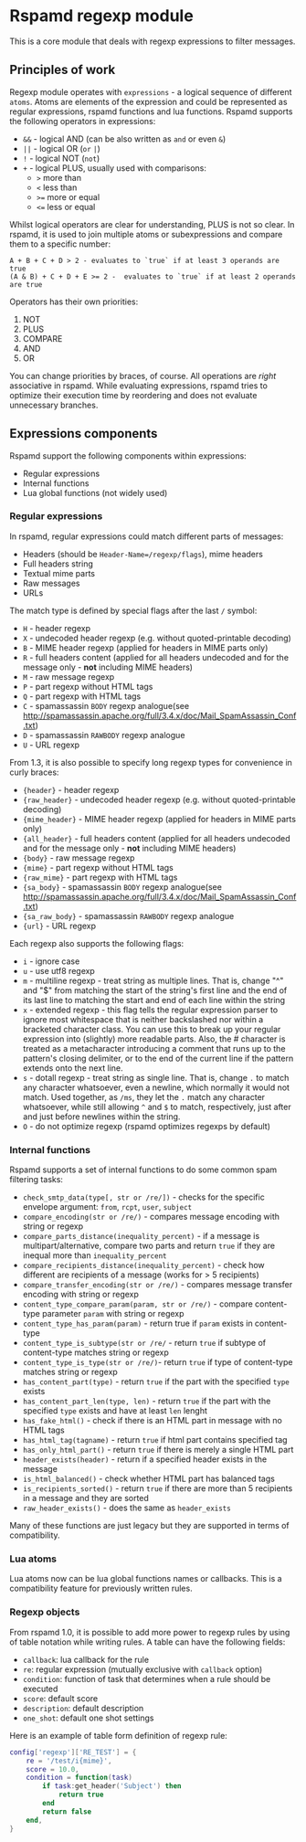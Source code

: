 # Rspamd regexp module

This is a core module that deals with regexp expressions to filter messages.

## Principles of work

Regexp module operates with `expressions` - a logical sequence of different `atoms`. Atoms
are elements of the expression and could be represented as regular expressions, rspamd
functions and lua functions. Rspamd supports the following operators in expressions:

* `&&` - logical AND (can be also written as `and` or even `&`)
* `||` - logical OR (`or` `|`)
* `!` - logical NOT (`not`)
* `+` - logical PLUS, usually used with comparisons:
	- `>` more than
	- `<` less than
	- `>=` more or equal
	- `<=` less or equal

Whilst logical operators are clear for understanding, PLUS is not so clear. In rspamd,
it is used to join multiple atoms or subexpressions and compare them to a specific number:

	A + B + C + D > 2 - evaluates to `true` if at least 3 operands are true
	(A & B) + C + D + E >= 2 -  evaluates to `true` if at least 2 operands are true

Operators has their own priorities:
	
1. NOT
2. PLUS
3. COMPARE
4. AND
5. OR

You can change priorities by braces, of course. All operations are *right* associative in rspamd.
While evaluating expressions, rspamd tries to optimize their execution time by reordering and does not evaluate
unnecessary branches.

## Expressions components

Rspamd support the following components within expressions:

* Regular expressions
* Internal functions
* Lua global functions (not widely used)

### Regular expressions

In rspamd, regular expressions could match different parts of messages:

* Headers (should be `Header-Name=/regexp/flags`), mime headers
* Full headers string
* Textual mime parts
* Raw messages
* URLs

The match type is defined by special flags after the last `/` symbol:

* `H` - header regexp
* `X` - undecoded header regexp (e.g. without quoted-printable decoding)
* `B` - MIME header regexp (applied for headers in MIME parts only)
* `R` - full headers content (applied for all headers undecoded and for the message only - **not** including MIME headers)
* `M` - raw message regexp
* `P` - part regexp without HTML tags
* `Q` - part regexp with HTML tags
* `C` - spamassassin `BODY` regexp analogue(see http://spamassassin.apache.org/full/3.4.x/doc/Mail_SpamAssassin_Conf.txt)
* `D` - spamassassin `RAWBODY` regexp analogue
* `U` - URL regexp

From 1.3, it is also possible to specify long regexp types for convenience in curly braces:

* `{header}` - header regexp
* `{raw_header}` - undecoded header regexp (e.g. without quoted-printable decoding)
* `{mime_header}` - MIME header regexp (applied for headers in MIME parts only)
* `{all_header}` - full headers content (applied for all headers undecoded and for the message only - **not** including MIME headers)
* `{body}` - raw message regexp
* `{mime}` - part regexp without HTML tags
* `{raw_mime}` - part regexp with HTML tags
* `{sa_body}` - spamassassin `BODY` regexp analogue(see http://spamassassin.apache.org/full/3.4.x/doc/Mail_SpamAssassin_Conf.txt)
* `{sa_raw_body}` - spamassassin `RAWBODY` regexp analogue
* `{url}` - URL regexp

Each regexp also supports the following flags:

* `i` - ignore case
* `u` - use utf8 regexp
* `m` - multiline regexp - treat string as multiple lines. That is, change "^" and "$" from matching the start of the string's first line and the end of its last line to matching the start and end of each line within the string
* `x` - extended regexp - this flag tells the regular expression parser to ignore most whitespace that is neither backslashed nor within a bracketed character class. You can use this to break up your regular expression into (slightly) more readable parts. Also, the # character is treated as a metacharacter introducing a comment that runs up to the pattern's closing delimiter, or to the end of the current line if the pattern extends onto the next line.
* `s` - dotall regexp - treat string as single line. That is, change `.` to match any character whatsoever, even a newline, which normally it would not match. Used together, as `/ms`, they let the `.` match any character whatsoever, while still allowing `^` and `$` to match, respectively, just after and just before newlines within the string.
* `O` - do not optimize regexp (rspamd optimizes regexps by default)

### Internal functions

Rspamd supports a set of internal functions to do some common spam filtering tasks:

* `check_smtp_data(type[, str or /re/])` - checks for the specific envelope argument: `from`, `rcpt`, `user`, `subject`
* `compare_encoding(str or /re/)` - compares message encoding with string or regexp
* `compare_parts_distance(inequality_percent)` - if a message is multipart/alternative, compare two parts and return `true` if they are inequal more than `inequality_percent`
* `compare_recipients_distance(inequality_percent)` - check how different are recipients of a message (works for > 5 recipients)
* `compare_transfer_encoding(str or /re/)` - compares message transfer encoding with string or regexp
* `content_type_compare_param(param, str or /re/)` - compare content-type parameter `param` with string or regexp
* `content_type_has_param(param)` - return true if `param` exists in content-type
* `content_type_is_subtype(str or /re/` - return `true` if subtype of content-type matches string or regexp
* `content_type_is_type(str or /re/)`- return `true` if type of content-type matches string or regexp
* `has_content_part(type)` - return `true` if the part with the specified `type` exists
* `has_content_part_len(type, len)` - return `true` if the part with the specified `type` exists and have at least `len` lenght
* `has_fake_html()` - check if there is an HTML part in message with no HTML tags
* `has_html_tag(tagname)` - return `true` if html part contains specified tag
* `has_only_html_part()` - return `true` if there is merely a single HTML part
* `header_exists(header)` - return if a specified header exists in the message
* `is_html_balanced()` - check whether HTML part has balanced tags
* `is_recipients_sorted()` - return `true` if there are more than 5 recipients in a message and they are sorted
* `raw_header_exists()` - does the same as `header_exists`

Many of these functions are just legacy but they are supported in terms of compatibility.

### Lua atoms

Lua atoms now can be lua global functions names or callbacks. This is 
a compatibility feature for previously written rules.

### Regexp objects

From rspamd 1.0, it is possible to add more power to regexp rules by using of
table notation while writing rules. A table can have the following fields:

- `callback`: lua callback for the rule
- `re`: regular expression (mutually exclusive with `callback` option)
- `condition`: function of task that determines when a rule should be executed
- `score`: default score
- `description`: default description
- `one_shot`: default one shot settings

Here is an example of table form definition of regexp rule:

~~~lua
config['regexp']['RE_TEST'] = {
    re = '/test/i{mime}',
    score = 10.0,
    condition = function(task)
        if task:get_header('Subject') then
            return true
        end
        return false
    end,
}
~~~